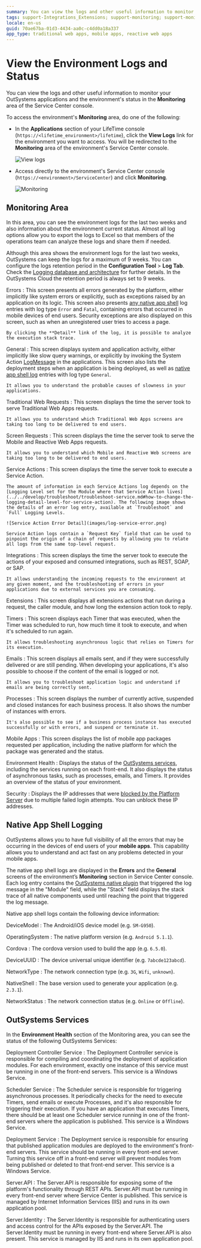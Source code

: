 ```yaml
---
summary: You can view the logs and other useful information to monitor your OutSystems applications and the environment's status in the Monitoring area of the Service Center console.
tags: support-Integrations_Extensions; support-monitoring; support-monitoring-overview
locale: en-us
guid: 70ae67ba-01d3-4434-aa0c-c4dd0a18a337
app_type: traditional web apps, mobile apps, reactive web apps
---
```


# View the Environment Logs and Status

You can view the logs and other useful information to monitor your OutSystems applications and the environment's status in the **Monitoring** area of the Service Center console.

To access the environment's **Monitoring** area, do one of the following:

* In the **Applications** section of your LifeTime console (`https://<lifetime_environment>/lifetime`), click the **View Logs** link for the environment you want to access. You will be redirected to the **Monitoring** area of the environment's Service Center console.

    ![View logs](images/monitoring-an-environment-1.png?width=500)

* Access directly to the environment's Service Center console (`https://<environment>/ServiceCenter`) and click **Monitoring**.

    ![Monitoring](images/monitoring-an-environment-2.png?width=800)

## Monitoring Area

In this area, you can see the environment logs for the last two weeks and also information about the environment current status. Almost all log options allow you to export the logs to Excel so that members of the operations team can analyze these logs and share them if needed.

Although this area shows the environment logs for the last two weeks, OutSystems can keep the logs for a maximum of 9 weeks. You can configure the logs retention period in the **Configuration Tool** > **Log Tab**. Check the [Logging database and architecture](logging/intro.md) for further details. In the OutSystems Cloud the retention period is always set to 9 weeks.

Errors
:   This screen presents all errors generated by the platform, either implicitly like system errors or explicitly, such as exceptions raised by an application on its logic. This screen also presents [any native app shell](#native-app-shell-logging) log entries with log type `Error` and `Fatal`, containing errors that occurred in mobile devices of end users. Security exceptions are also displayed on this screen, such as when an unregistered user tries to access a page.

    By clicking the **Detail** link of the log, it is possible to analyze the execution stack trace.

General
:   This screen displays system and application activity, either implicitly like slow query warnings, or explicitly by invoking the System Action [LogMessage](../../ref/apis/auto/system-actions.final.md#LogMessage) in the applications. This screen also lists the deployment steps when an application is being deployed, as well as [native app shell log](#native-app-shell-logging) entries with log type `General`.

    It allows you to understand the probable causes of slowness in your applications.

Traditional Web Requests
:   This screen displays the time the server took to serve Traditional Web Apps requests.

    It allows you to understand which Traditional Web Apps screens are taking too long to be delivered to end users.

Screen Requests
:   This screen displays the time the server took to serve the Mobile and Reactive Web Apps requests.

    It allows you to understand which Mobile and Reactive Web screens are taking too long to be delivered to end users.

<a id="service-actions-logs"></a>

Service Actions
:   This screen displays the time the server took to execute a Service Action.

    The amount of information in each Service Actions log depends on the [Logging Level set for the Module where that Service Action lives](../../develop/troubleshoot/troubleshoot-service.md#how-to-change-the-logging-detail-level-for-service-action). The following image shows the details of an error log entry, available at `Troubleshoot` and `Full` Logging Levels.

    ![Service Action Error Detail](images/log-service-error.png)

    Service Action logs contain a `Request Key` field that can be used to pinpoint the origin of a chain of requests by allowing you to relate all logs from the same top-level request.

Integrations
:   This screen displays the time the server took to execute the actions of your exposed and consumed integrations, such as REST, SOAP, or SAP.

    It allows understanding the incoming requests to the environment at any given moment, and the troubleshooting of errors in your applications due to external services you are consuming. 

Extensions
:   This screen displays all extensions actions that run during a request, the caller module, and how long the extension action took to reply.

Timers
:   This screen displays each Timer that was executed, when the Timer was scheduled to run, how much time it took to execute, and when it's scheduled to run again.

    It allows troubleshooting asynchronous logic that relies on Timers for its execution.

Emails
: This screen displays all emails sent, and if they were successfully delivered or are still pending. When developing your applications, it's also possible to choose if the content of the email is logged or not.

    It allows you to troubleshoot application logic and understand if emails are being correctly sent.

Processes
:   This screen displays the number of currently active, suspended and closed instances for each business process. It also shows the number of instances with errors.

    It's also possible to see if a business process instance has executed successfully or with errors, and suspend or terminate it.

Mobile Apps
: This screen displays the list of mobile app packages requested per application, including the native platform for which the package was generated and the status.

Environment Health
:   Displays the status of the [OutSystems services](#outsystems-services), including the services running on each front-end. It also displays the status of asynchronous tasks, such as processes, emails, and Timers. It provides an overview of the status of your environment.

Security
:   Displays the IP addresses that were [blocked by the Platform Server](../secure-the-applications/protection-against-brute-force-attacks.md) due to multiple failed login attempts. You can unblock these IP addresses.

## Native App Shell Logging

OutSystems allows you to have full visibility of all the errors that may be occurring in the devices of end users of your **mobile apps**. This capability allows you to understand and act fast on any problems detected in your mobile apps.

The native app shell logs are displayed in the **Errors** and the **General** screens of the environment’s **Monitoring** section in Service Center console. Each log entry contains the [OutSystems native plugin](../../extensibility-and-integration/mobile-plugins/intro.md) that triggered the log message in the "Module" field, while the "Stack" field displays the stack trace of all native components used until reaching the point that triggered the log message.

Native app shell logs contain the following device information:

DeviceModel
:   The Android/iOS device model (e.g. `SM-G950`).

OperatingSystem
:   The native platform version (e.g. `Android 5.1.1`).

Cordova
:   The cordova version used to build the app (e.g. `6.5.0`).

DeviceUUID
:   The device universal unique identifier (e.g. `7abcde123abcd`).

NetworkType
:   The network connection type (e.g. `3G`, `Wifi`, `unknown`).

NativeShell
:   The base version used to generate your application (e.g. `2.3.1`).

NetworkStatus
:   The network connection status (e.g. `Online` or `Offline`).

## OutSystems Services

In the **Environment Health** section of the Monitoring area, you can see the status of the following OutSystems Services:

Deployment Controller Service
:   The Deployment Controller service is responsible for compiling and coordinating the deployment of application modules. For each environment, exactly one instance of this service must be running in one of the front-end servers. This service is a Windows Service.

Scheduler Service
:   The Scheduler service is responsible for triggering asynchronous processes. It periodically checks for the need to execute Timers, send emails or execute Processes, and it's also responsible for triggering their execution. If you have an application that executes Timers, there should be at least one Scheduler service running in one of the front-end servers where the application is published. This service is a Windows Service.

Deployment Service
:   The Deployment service is responsible for ensuring that published application modules are deployed to the environment's front-end servers. This service should be running in every front-end server. Turning this service off in a front-end server will prevent modules from being published or deleted to that front-end server. This service is a Windows Service.

Server.API
:   The Server.API is responsible for exposing some of the platform's functionality through REST APIs. Server.API must be running in every front-end server where Service Center is published. This service is managed by Internet Information Services (IIS) and runs in its own application pool.

Server.Identity
:   The Server.Identity is responsible for authenticating users and access control for the APIs exposed by the Server.API. The Server.Identity must be running in every front-end where Server.API is also present. This service is managed by IIS and runs in its own application pool.

